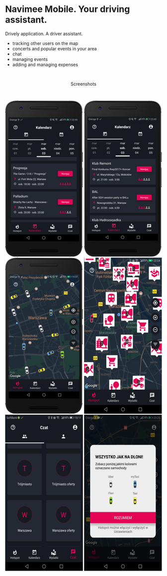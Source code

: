 # Navimee Mobile. Your driving assistant.

Drively application. A driver assistant.

  - tracking other users on the map
  - concerts and popular events in your area
  - chat
  - managing events
  - adding and managing expenses
  
<div>
  <br />
  <p align="center"> Screenshots</p>
  <br />
<p align="center">
  <img src="https://github.com/Zielon/NavimeeMobile/blob/master/readme/calendar.png"  width="250" height="500">
  <img src="https://github.com/Zielon/NavimeeMobile/blob/master/readme/calendar2.png" width="250" height="500">
  <img src="https://github.com/Zielon/NavimeeMobile/blob/master/readme/hotspot.png"  width="250" height="500">
    <img src="https://github.com/Zielon/NavimeeMobile/blob/master/readme/hotspot2.png"  width="250" height="500">
  <img src="https://github.com/Zielon/NavimeeMobile/blob/master/readme/chat.png" width="250" height="500">
   <img src="https://github.com/Zielon/NavimeeMobile/blob/master/readme/taxi.png" width="250" height="500">
</p>
</div>
